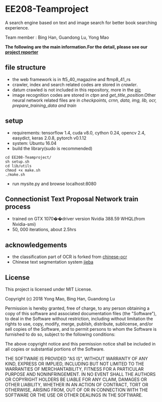 ﻿# EE208-Teamproject

A search engine based on text and image search for better book searching experience.

Team member : Bing Han, Guandong Lu, Yong Mao

**The following are the main information.For the detail, please see our <a href = "https://github.com/yyong119/EE208-Teamproject/blob/master/Book_search_reporter.pdf"> project reporter</a>**

## file structure
- the web framework is in ft5_40_magazine and ftmp8_41_rs
- crawler, index and search related codes are stored in <i>crawler</i>.
- datum crawled is not included in this repository, more in the <a href = "https://github.com/yyong119/EE208-Teamproject/blob/master/data.png">pic</a>
- image recognition codes are stored in <i>ctpn</i> and <i>get_title_position</i>.Other neural network related files are in <i>checkpoints, crnn, data, img, lib, ocr, prepare_training_data and train</i>

## setup
- requirements: tensorflow 1.4, cuda v8.0, cython 0.24, opencv 2.4, easydict, keras 2.0.8, pytorch v0.1.12
- system: Ubuntu 16.04
- build the library(sudo is recommended)
```shell
cd EE208-Teamproject/
sh setup.sh
cd lib/utils
chmod +x make.sh
./make.sh
```
- run mysite.py and browse localhost:8080

## Connectionist Text Proposal Network train process
- trained on GTX 1070��driver version Nvidia 388.59 WHQL(from Nvidia-smi)
- 50, 000 iterations, about 2.5hrs

## acknowledgements
- the classification part of OCR is forked from <a href = "https://github.com/chineseocr/chinese-ocr">chinese-ocr</a>
- Chinese text segmentation system <a href = "https://github.com/fxsjy/jieba">jieba</a>

## License

This project is licensed under MIT License.

Copyright (c) 2018 Yong Mao, Bing Han, Guandong Lu

Permission is hereby granted, free of charge, to any person obtaining a copy
of this software and associated documentation files (the "Software"), to deal
in the Software without restriction, including without limitation the rights
to use, copy, modify, merge, publish, distribute, sublicense, and/or sell
copies of the Software, and to permit persons to whom the Software is
furnished to do so, subject to the following conditions:

The above copyright notice and this permission notice shall be included in all
copies or substantial portions of the Software.

THE SOFTWARE IS PROVIDED "AS IS", WITHOUT WARRANTY OF ANY KIND, EXPRESS OR
IMPLIED, INCLUDING BUT NOT LIMITED TO THE WARRANTIES OF MERCHANTABILITY,
FITNESS FOR A PARTICULAR PURPOSE AND NONINFRINGEMENT. IN NO EVENT SHALL THE
AUTHORS OR COPYRIGHT HOLDERS BE LIABLE FOR ANY CLAIM, DAMAGES OR OTHER
LIABILITY, WHETHER IN AN ACTION OF CONTRACT, TORT OR OTHERWISE, ARISING FROM,
OUT OF OR IN CONNECTION WITH THE SOFTWARE OR THE USE OR OTHER DEALINGS IN THE
SOFTWARE.
